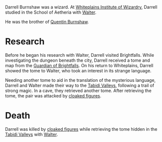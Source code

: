<!-- TITLE: Darrell Burnshaw -->
<!-- SUBTITLE: A traveling scholar -->

Darrell Burnshaw was a wizard. At [Whiteplains Institute of Wizardry](http://spellboyorig.in/whiteplains-institute-of-wizardry), Darrell studied in the School of Aetheria with [Walter](http://spellboyorig.in/walter).

He was the brother of [Quentin Burnshaw](http://spellboyorig.in/quentin-burnshaw).
# Research
Before he began his research with Walter, Darrell visited Brightfalls. While investigating the dungeon beneath the city, Darrell received a tome and map from the [Guardian of Brightfalls](http://spellboyorig.in/create/couatl). On his return to Whiteplains, Darrell showed the tome to Walter, who took an interest in its strange language.

Needing another tome to aid in the translation of the mysterious language, Darrell and Walter made their way to the [Tabidi Valleys](http://spellboyorig.in/the-tabidi-valleys), following a trail of strong magic. In a cave, they retrieved another tome. After retrieving the tome, the pair was attacked by [cloaked figures](http://spellboyorig.in/cloaked-figures).
# Death
Darrell was killed by [cloaked figures](http://spellboyorig.in/cloaked-figures) while retrieving the tome hidden in the [Tabidi Valleys](http://spellboyorig.in/the-tabidi-valleys) with [Walter](http://spellboyorig.in/walter).